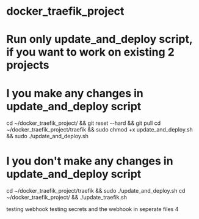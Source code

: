 # docker_traefik_project
# Run only update_and_deploy script, if you want to work on existing 2 projects
# I you  make any changes in update_and_deploy script
cd ~/docker_traefik_project/ && git reset --hard && git pull 
cd ~/docker_traefik_project/traefik && sudo chmod +x update_and_deploy.sh && sudo ./update_and_deploy.sh



# I you don't make any changes in update_and_deploy script
cd ~/docker_traefik_project/traefik && sudo ./update_and_deploy.sh 
cd ~/docker_traefik_project/ && ./update_traefik.sh

testing webhook 
testing secrets and the webhook in seperate files 4

